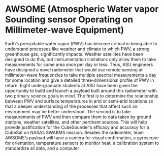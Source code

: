 # AWSOME (Atmospheric Water vapor Sounding sensor Operating on Millimeter-wave Equipment)

Earth’s precipitable water vapor (PWV) has become critical in being able to understand processes like weather and climate to which PWV, a strong greenhouse gas, significantly impacts. Weather satellites have been designed to do this, but instrumentation limitations only allow them to take measurements for some area once per day or less. Thus, ASU engineers have designed a novel radiometer that would use remote sensing at millimeter-wave frequencies to take multiple spectral measurements a day for some location and give a detailed three-dimensional profile of PWV in return. Eight undergraduate students at ASU have been given the opportunity to build and launch a payload built around this radiometer with two primary science goals in mind. The first is to determine the relationship between PWV and surface temperatures in arid or semi-arid locations so that a deeper understanding of the processes that affect such an environment may be better understood. The second is to take measurements of PWV and then compare them to data taken by ground stations, weather satellites, and other pertinent sources. This will help provide justification for the CubeSounder’s efficacy and accuracy for a CubeSat on NASA’s SWARMS mission. Besides the radiometer, team AWSOME’s payload will have a camera for visual confirmation, a gyroscope for orientation, temperature sensors to monitor heat, a calibration system to standardize all data, and a computer
